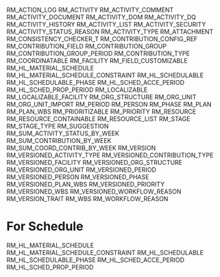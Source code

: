 RM_ACTION_LOG
RM_ACTIVITY
RM_ACTIVITY_COMMENT
RM_ACTIVITY_DOCUMENT
RM_ACTIVITY_DOM
RM_ACTIVITY_DQ
RM_ACTIVITY_HISTORY
RM_ACTIVITY_LIST
RM_ACTIVITY_SECURITY
RM_ACTIVITY_STATUS_REASON
RM_ACTIVITY_TYPE
RM_ATTACHMENT
RM_CONSISTENCY_CHECKER_T
RM_CONTRIBUTION_CONFIG_REF
RM_CONTRIBUTION_FIELD
RM_CONTRIBUTION_GROUP
RM_CONTRIBUTION_GROUP_PERIOD
RM_CONTRIBUTION_TYPE
RM_COORDINATABLE
RM_FACILITY
RM_FIELD_CUSTOMIZABLE
RM_HL_MATERIAL_SCHEDULE
RM_HL_MATERIAL_SCHEDULE_CONSTRAINT
RM_HL_SCHEDULABLE
RM_HL_SCHEDULABLE_PHASE
RM_HL_SCHED_ACCE_PERIOD
RM_HL_SCHED_PROP_PERIOD
RM_LOCALIZABLE
RM_LOCALIZABLE_FACILITY
RM_ORG_STRUCTURE
RM_ORG_UNIT
RM_ORG_UNIT_IMPORT
RM_PERIOD
RM_PERSON
RM_PHASE
RM_PLAN
RM_PLAN_WBS
RM_PRIORITIZABLE
RM_PRIORITY
RM_RESOURCE
RM_RESOURCE_CONTAINABLE
RM_RESOURCE_LIST
RM_STAGE
RM_STAGE_TYPE
RM_SUGGESTION
RM_SUM_ACTIVITY_STATUS_BY_WEEK
RM_SUM_CONTRIBUTION_BY_WEEK
RM_SUM_COORD_CONTRIB_BY_WEEK
RM_VERSION
RM_VERSIONED_ACTIVITY_TYPE
RM_VERSIONED_CONTRIBUTION_TYPE
RM_VERSIONED_FACILITY
RM_VERSIONED_ORG_STRUCTURE
RM_VERSIONED_ORG_UNIT
RM_VERSIONED_PERIOD
RM_VERSIONED_PERSON
RM_VERSIONED_PHASE
RM_VERSIONED_PLAN_WBS
RM_VERSIONED_PRIORITY
RM_VERSIONED_WBS
RM_VERSIONED_WORKFLOW_REASON
RM_VERSION_TRAIT
RM_WBS
RM_WORKFLOW_REASON

# For Schedule
RM_HL_MATERIAL_SCHEDULE
RM_HL_MATERIAL_SCHEDULE_CONSTRAINT
RM_HL_SCHEDULABLE
RM_HL_SCHEDULABLE_PHASE
RM_HL_SCHED_ACCE_PERIOD
RM_HL_SCHED_PROP_PERIOD